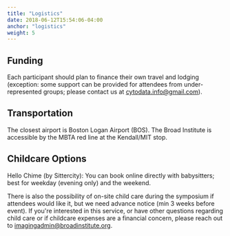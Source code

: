 ```yaml
---
title: "Logistics"
date: 2018-06-12T15:54:06-04:00
anchor: "logistics"
weight: 5
---
```


## Funding
Each participant should plan to finance their own travel and lodging (exception: some support can be provided for attendees from under-represented groups; please contact us at <cytodata.info@gmail.com>). 

## Transportation
The closest airport is Boston Logan Airport (BOS). The Broad Institute is accessible by the MBTA red line at the Kendall/MIT stop.

## Childcare Options
Hello Chime (by Sittercity): You can book online directly with babysitters; best for weekday (evening only) and the weekend.


There is also the possibility of on-site child care during the symposium if attendees would like it, but we need advance notice (min 3 weeks before event). If you're interested in this service, or have other questions regarding child care or if childcare expenses are a financial concern, please reach out to imagingadmin@broadinstitute.org.

